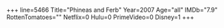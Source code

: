 +++
line=5466
Title="Phineas and Ferb"
Year=2007
Age="all"
IMDb="7.9"
RottenTomatoes=""
Netflix=0
Hulu=0
PrimeVideo=0
Disney=1
+++

